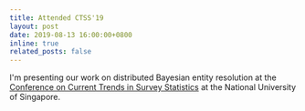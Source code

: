 ```yaml
---
title: Attended CTSS'19
layout: post
date: 2019-08-13 16:00:00+0800
inline: true
related_posts: false
---
```


I'm presenting our work on distributed Bayesian entity resolution at the [Conference on Current Trends in Survey Statistics](https://web.archive.org/web/20190712161416/https://ims.nus.edu.sg/orgsites/2019data/)
at the National University of Singapore.